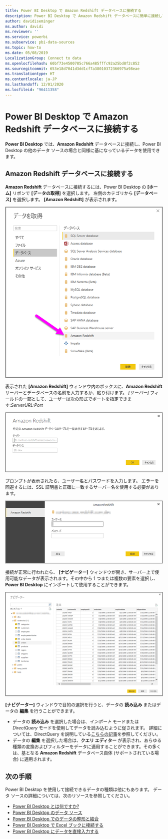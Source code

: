 ```yaml
---
title: Power BI Desktop で Amazon Redshift データベースに接続する
description: Power BI Desktop で Amazon Redshift データベースに簡単に接続して使用する
author: davidiseminger
ms.author: davidi
ms.reviewer: ''
ms.service: powerbi
ms.subservice: pbi-data-sources
ms.topic: how-to
ms.date: 05/08/2019
LocalizationGroup: Connect to data
ms.openlocfilehash: 60bf73e4500785c766a485fffc92a25bd8f2c852
ms.sourcegitcommit: 653e18d7041d3dd1cf7a38010372366975a98eae
ms.translationtype: HT
ms.contentlocale: ja-JP
ms.lasthandoff: 12/01/2020
ms.locfileid: "96411358"
---
```

# <a name="connect-to-an-amazon-redshift-database-in-power-bi-desktop"></a>Power BI Desktop で Amazon Redshift データベースに接続する
**Power BI Desktop** では、**Amazon Redshift** データベースに接続し、Power BI Desktop の他のデータ ソースの場合と同様に基になっているデータを使用できます。

## <a name="connect-to-an-amazon-redshift-database"></a>Amazon Redshift データベースに接続する
**Amazon Redshift** データベースに接続するには、Power BI Desktop の **[ホーム]** リボンで **[データの取得]** を選択します。 左側のカテゴリから **[データベース]** を選択します。 **[Amazon Redshift]** が表示されます。

![Amazon Redshift データベースの選択を示す、[データの取得] ダイアログのスクリーンショット。](media/desktop-connect-redshift/connect_redshift_3.png)

表示された **[Amazon Redshift]** ウィンドウ内のボックスに、**Amazon Redshift** サーバーとデータベースの名前を入力するか、貼り付けます。 *[サーバー]* フィールドの一部として、ユーザーは次の形式でポートを指定できます:*ServerURL:Port*

![[サーバー] と [データベース] のフィールドを示す、[Amazon Redshift] ダイアログのスクリーンショット。](media/desktop-connect-redshift/connect_redshift_4.png)

プロンプトが表示されたら、ユーザー名とパスワードを入力します。 エラーを回避するには、SSL 証明書と正確に一致するサーバー名を使用する必要があります。 

![[ユーザー名] と [パスワード] のフィールドを示す、Amazon Redshift の資格情報プロンプトのスクリーンショット。](media/desktop-connect-redshift/connect_redshift_5.png)

接続が正常に行われたら、 **[ナビゲーター]** ウィンドウが開き、サーバー上で使用可能なデータが表示されます。その中から 1 つまたは複数の要素を選択し、**Power BI Desktop** にインポートして使用することができます。

![サーバー上で使用可能なデータを示す、[ナビゲーター] ダイアログのスクリーンショット。](media/desktop-connect-redshift/connect_redshift_6.png)

**[ナビゲーター]** ウィンドウで目的の選択を行うと、データの **読み込み** またはデータの **編集** を行うことができます。

* データの **読み込み** を選択した場合は、*インポート* モードまたは *DirectQuery* モードを使用してデータを読み込むように促されます。 詳細については、DirectQuery を説明している[こちらの記事](desktop-use-directquery.md)を参照してください。
* データの **編集** を選択した場合は、**クエリ エディター** が表示され、あらゆる種類の変換およびフィルターをデータに適用することができます。その多くは、基となる **Amazon Redshift** データベース自体 (サポートされている場合) に適用されます。

## <a name="next-steps"></a>次の手順
Power BI Desktop を使用して接続できるデータの種類は他にもあります。 データ ソースの詳細については、次のリソースを参照してください。

* [Power BI Desktop とは何ですか?](../fundamentals/desktop-what-is-desktop.md)
* [Power BI Desktop のデータ ソース](desktop-data-sources.md)
* [Power BI Desktop でのデータの整形と結合](desktop-shape-and-combine-data.md)
* [Power BI Desktop で Excel ブックに接続する](desktop-connect-excel.md)   
* [Power BI Desktop にデータを直接入力する](desktop-enter-data-directly-into-desktop.md)   
